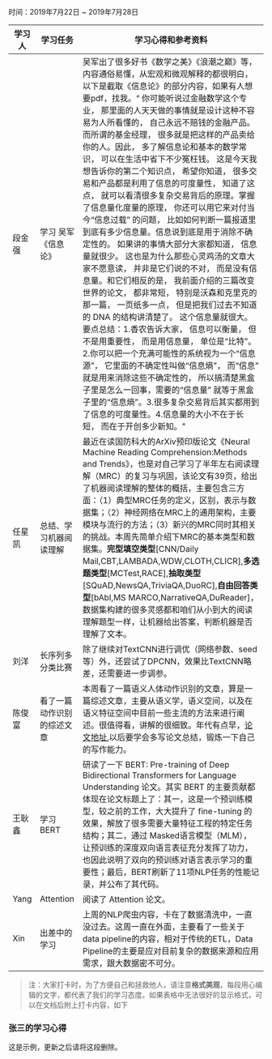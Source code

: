 时间：2019年7月22日 ~ 2019年7月28日

| 学习人  | 学习任务       | 学习心得和参考资料                                |
| ---- | ---------- | ---------------------------------------- |
| 段金强  | 学习 吴军《信息论》 | 吴军出了很多好书《数学之美》《浪潮之巅》等，内容通俗易懂，从宏观和微观解释的都很明白，以下是截取《信息论》的部分内容，如果有人想要pdf，找我。“ 你可能听说过金融数学这个专业， 那里面的人天天做的事情就是设计这种不容易为人所看懂的， 自己永远不赔钱的金融产品。 而所谓的基金经理， 很多就是把这样的产品卖给你的人。因此， 多了解信息论和基本的数学常识， 可以在生活中省下不少冤枉钱。 这是今天我想告诉你的第二个知识点， 希望你知道， 很多交易和产品都是利用了信息的可度量性， 知道了这点， 就可以看清很多复杂交易背后的原理。掌握了信息量化度量的原理， 你还可以用它来对付当今“信息过载” 的问题， 比如如何判断一篇报道里到底有多少信息量。信息说到底是用于消除不确定性的。 如果讲的事情大部分大家都知道， 信息量就很少。 这也是为什么那些心灵鸡汤的文章大家不愿意读， 并非是它们说的不对， 而是没有信息量。和它们相反的是， 我前面介绍的三篇改变世界的论文， 都非常短， 特别是沃森和克里克的那一篇， 一页纸多一点， 但是把我们过去不知道的 DNA 的结构讲清楚了。 这个信息量就很大。 要点总结：1.香农告诉大家， 信息可以衡量， 但不是用重要性， 而是用信息量， 单位是“比特”。2.你可以把一个充满可能性的系统视为一个“信息源”， 它里面的不确定性叫做“信息熵”， 而“信息” 就是用来消除这些不确定性的， 所以搞清楚黑盒子里是怎么一回事，需要的“信息量” 就等于黑盒子里的“信息熵”。3.很多复杂交易背后其实都用到了信息的可度量性。4.信息量的大小不在于长短， 而在于开创多少新知。" |
| 任星凯  | 总结、学习机器阅读理解 | 最近在读国防科大的ArXiv预印版论文《Neural Machine Reading Comprehension:Methods and Trends》，也是对自己学习了半年左右阅读理解（MRC）的复习与巩固，该论文有39页，给出了机器阅读理解的整体的概括，主要包含三方面：（1）典型MRC任务的定义，区别，表示与数据集；（2）神经网络在MRC上的通用架构，主要模块与流行的方法；（3）新兴的MRC同时其相关的挑战。本周先简单介绍下MRC的基本类型和数据集。**完型填空类型**[CNN/Daily Mail,CBT,LAMBADA,WDW,CLOTH,CLICR],**多选题类型**[MCTest,RACE],**抽取类型**[SQuAD,NewsQA,TriviaQA,DuoRC],**自由回答类型**[bAbI,MS MARCO,NarrativeQA,DuReader]，数据集构建的很多灵感都和咱们从小到大的阅读理解题型一样，让机器给出答案，判断机器是否理解了文本。
|刘洋|长序列多分类比赛|除了继续对TextCNN进行调优（网络参数、seed等）外，还尝试了DPCNN，效果比TextCNN略差，还需要进一步调参。|
|陈俊富|看了一篇动作识别的综述文章|本周看了一篇语义人体动作识别的文章，算是一篇综述文章，主要从语义学，语义空间，以及在语义特征空间中目前一些主流的方法来进行阐述。很值得看，讲解的很细致。年代有点早，[论文地址](https://dl.acm.org/citation.cfm?id=2779412),以后要学会多写论文总结，锻炼一下自己的写作能力。|
| 王耿鑫 | 学习 BERT | 研读了一下 BERT: Pre-training of Deep Bidirectional Transformers for Language Understanding 论文。其实 BERT 的主要贡献都体现在论文标题上了：其一，这是一个预训练模型，较之前的工作，大大提升了 fine-tuning 的效果，解放了很多需要大量特征工程的特定任务结构；其二，通过 Masked语言模型（MLM），让预训练的深度双向语言表征充分发挥了功力，也因此说明了双向的预训练对语言表示学习的重要性；最后，BERT刷新了11项NLP任务的性能记录，并公布了其代码。|
| Yang | Attention |阅读了 Attention 论文。|
| Xin | 出差中的学习 |上周的NLP爬虫内容，卡在了数据清洗中，一直没过去。这周一直在外面，主要看了一些关于data pipeline的内容，相对于传统的ETL，Data Pipeline的主要是应对目前复杂的数据来源和应用需求，跟大数据密不可分。|

> 注：大家打卡时，为了方便自己和拯救他人，请注意**格式美观**，每段用心编辑的文字，都代表了我们的学习态度。如果表格中无法很好的显示格式，可以在文档后附上打卡内容，如下

### 张三的学习心得
这是示例，更新之后请将这段删除。
